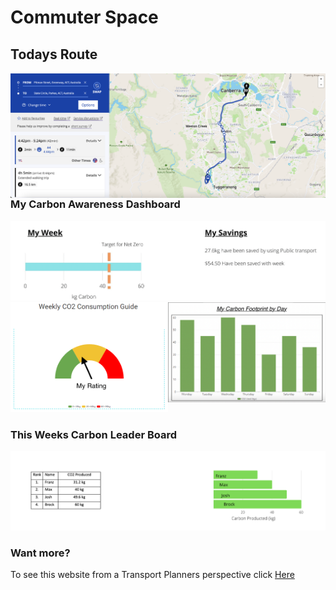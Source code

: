 # Commuter Space



## Todays Route

<img align="left" width="" height="" src="./Route.png"> 
  
  

### My Carbon Awareness Dashboard 

<img align= "" width="" height="" src="./kg carbon.png"> 

<img align= "" width="50%" height="50%" src="./Images/user_3colour.png">
<img align= "right" width="50%" height="50%" src="./Images/user_week.png"> 


### This Weeks Carbon Leader Board
<img align= "" width="" height="" src="./leaders.png"> 


### Want more? 
To see this website from a Transport Planners perspective click [Here](Planner_veiw.md) 
